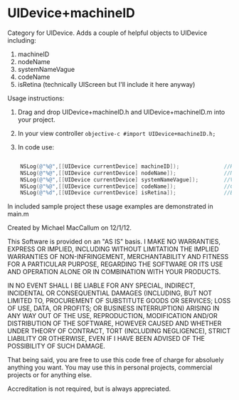 UIDevice+machineID
===================


Category for UIDevice. Adds a couple of helpful objects to UIDevice including:

1. machineID
2. nodeName
3. systemNameVague
4. codeName
5. isRetina (technically UIScreen but I'll include it here anyway)


Usage instructions:

1. Drag and drop UIDevice+machineID.h and UIDevice+machineID.m into your project.

2. In your view controller ```objective-c #import UIDevice+machineID.h;```

3. In code use:
```objective-c

    NSLog(@"%@",[[UIDevice currentDevice] machineID]);              //Hardware identifier of current device e.g. "iPhone5,1"
    NSLog(@"%@",[[UIDevice currentDevice] nodeName]);               //Name of node within network
    NSLog(@"%@",[[UIDevice currentDevice] systemNameVague]);        //Vague system name. Will probably only ever get to output "Darwin"
    NSLog(@"%@",[[UIDevice currentDevice] codeName]);               //Code name of device e.g. "N41AP"
    NSLog(@"%d",[[UIDevice currentDevice] isRetina]);               //BOOL, returns YES (1) for retina NO (0) for non-retina


```

In included sample project these usage examples are demonstrated in main.m

Created by Michael MacCallum on 12/1/12. 

This Software is provided on an "AS IS" basis. I MAKE NO WARRANTIES, EXPRESS OR IMPLIED, INCLUDING WITHOUT LIMITATION THE IMPLIED WARRANTIES OF NON-INFRINGEMENT, MERCHANTABILITY AND FITNESS FOR A PARTICULAR PURPOSE, REGARDING THE SOFTWARE OR ITS USE AND OPERATION ALONE OR IN COMBINATION WITH YOUR PRODUCTS.

IN NO EVENT SHALL I BE LIABLE FOR ANY SPECIAL, INDIRECT, INCIDENTAL OR CONSEQUENTIAL DAMAGES (INCLUDING, BUT NOT LIMITED TO, PROCUREMENT OF SUBSTITUTE GOODS OR SERVICES; LOSS OF USE, DATA, OR PROFITS; OR BUSINESS INTERRUPTION) ARISING IN ANY WAY OUT OF THE USE, REPRODUCTION, MODIFICATION AND/OR DISTRIBUTION OF THE SOFTWARE, HOWEVER CAUSED AND WHETHER UNDER THEORY OF CONTRACT, TORT (INCLUDING NEGLIGENCE), STRICT LIABILITY OR OTHERWISE, EVEN IF I HAVE BEEN ADVISED OF THE POSSIBILITY OF SUCH DAMAGE.

That being said, you are free to use this code free of charge for absoluely anything you want. You may use this in personal projects, commercial projects or for anything else.

Accreditation is not required, but is always appreciated.